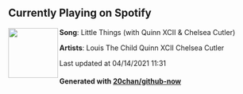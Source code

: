 ## Currently Playing on Spotify

[<img align="left" width="100" src="https://i.scdn.co/image/ab67616d00001e02d0c97444ecc52c4ca601144a">](https://open.spotify.com/album/4aBLjtEUUg1424XB5WQgKP)

**Song**: Little Things (with Quinn XCII & Chelsea Cutler)

**Artists**: Louis The Child Quinn XCII Chelsea Cutler

Last updated at 04/14/2021 11:31

#### Generated with [20chan/github-now](https://github.com/20chan/github-now)